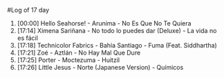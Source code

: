 #Log of 17 day

1. [00:00] Hello Seahorse! - Arunima - No Es Que No Te Quiera
1. [17:14] Ximena Sariñana - No todo lo puedes dar (Deluxe) - La vida no es fácil
1. [17:18] Technicolor Fabrics - Bahía Santiago - Fuma (Feat. Siddhartha)
1. [17:21] Zoé - Aztlán - No Hay Mal Que Dure
1. [17:25] Porter - Moctezuma - Huitzil
1. [17:26] Little Jesus - Norte (Japanese Version) - Químicos
